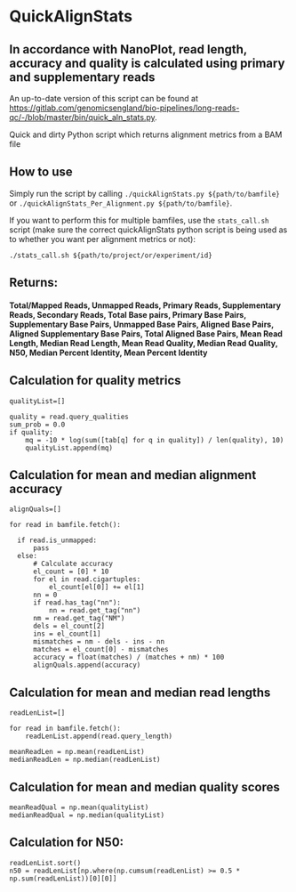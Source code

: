 # QuickAlignStats

## In accordance with NanoPlot, read length, accuracy and quality is calculated using primary and supplementary reads

An up-to-date version of this script can be found at https://gitlab.com/genomicsengland/bio-pipelines/long-reads-qc/-/blob/master/bin/quick_aln_stats.py.

Quick and dirty Python script which returns alignment metrics from a BAM file

## How to use

Simply run the script by calling `./quickAlignStats.py ${path/to/bamfile}` or `./quickAlignStats_Per_Alignment.py ${path/to/bamfile}`.

If you want to perform this for multiple bamfiles, use the `stats_call.sh` script (make sure the correct quickAlignStats python script is being used as to whether you want per alignment metrics or not):

`./stats_call.sh ${path/to/project/or/experiment/id}`

## Returns:
#### Total/Mapped Reads, Unmapped Reads, Primary Reads, Supplementary Reads, Secondary Reads, Total Base pairs, Primary Base Pairs, Supplementary Base Pairs, Unmapped Base Pairs, Aligned Base Pairs, Aligned Supplementary Base Pairs, Total Aligned Base Pairs, Mean Read Length, Median Read Length, Mean Read Quality, Median Read Quality, N50, Median Percent Identity, Mean Percent Identity

## Calculation for quality metrics
```
qualityList=[]

quality = read.query_qualities
sum_prob = 0.0
if quality:
    mq = -10 * log(sum([tab[q] for q in quality]) / len(quality), 10)
    qualityList.append(mq)

```

## Calculation for mean and median alignment accuracy
```
alignQuals=[]

for read in bamfile.fetch():

  if read.is_unmapped:
      pass
  else:
      # Calculate accuracy
      el_count = [0] * 10
      for el in read.cigartuples:
          el_count[el[0]] += el[1]
      nn = 0
      if read.has_tag("nn"):
          nn = read.get_tag("nn")
      nm = read.get_tag("NM")
      dels = el_count[2]
      ins = el_count[1]
      mismatches = nm - dels - ins - nn
      matches = el_count[0] - mismatches
      accuracy = float(matches) / (matches + nm) * 100
      alignQuals.append(accuracy)
```

## Calculation for mean and median read lengths
```
readLenList=[]

for read in bamfile.fetch():
    readLenList.append(read.query_length)
    
meanReadLen = np.mean(readLenList)
medianReadLen = np.median(readLenList)
```

## Calculation for mean and median quality scores
```
meanReadQual = np.mean(qualityList)
medianReadQual = np.median(qualityList)
```

## Calculation for N50:
```
readLenList.sort()
n50 = readLenList[np.where(np.cumsum(readLenList) >= 0.5 * np.sum(readLenList))[0][0]]
```
